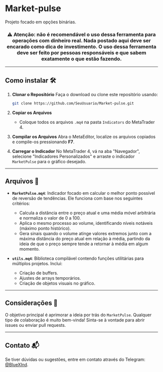 # Market-pulse
Projeto focado em opções binárias.

<div align="center"> 
	<h3>
		⚠️ Atenção: não é recomendável o uso dessa ferramenta para operações com dinheiro real. Nada postado aqui deve ser encarado como dica de investimento. O uso dessa ferramenta deve ser feito por pessoas responsáveis e que sabem exatamente o que estão fazendo.
	</h3>
</div>

---

## Como instalar 🛠️

1. **Clonar o Repositório**
   Faça o download ou clone este repositório usando:
   ```bash
   git clone https://github.com/SeuUsuario/Market-pulse.git
   ```

2. **Copiar os Arquivos**
   - Coloque todos os arquivos `.mq4` na pasta `Indicators` do MetaTrader 4.

3. **Compilar os Arquivos**
   Abra o MetaEditor, localize os arquivos copiados e compile-os pressionando **F7**.

4. **Carregar o Indicador**
   No MetaTrader 4, vá na aba "Navegador", selecione "Indicadores Personalizados" e arraste o indicador `MarketPulse` para o gráfico desejado.

---

## Arquivos 📂

- **`MarketPulse.mq4`**: 
  Indicador focado em calcular o melhor ponto possível de reversão de tendências. Ele funciona com base nos seguintes critérios:
  - Calcula a distância entre o preço atual e uma média móvel arbitrária e normaliza o valor de 0 a 100.
  - Aplica o mesmo processo ao volume, identificando níveis notáveis (máximo ponto histórico).
  - Gera sinais quando o volume atinge valores extremos junto com a máxima distância do preço atual em relação à média, partindo da ideia de que o preço sempre tende a retornar à média em algum momento.

- **`utils.mq4`**: 
  Biblioteca compilável contendo funções utilitárias para múltiplos projetos. Inclui:
  - Criação de buffers.
  - Ajustes de arrays temporários.
  - Criação de objetos visuais no gráfico.

---

## Considerações 🤔

O objetivo principal é aprimorar a ideia por trás do `MarketPulse`. Qualquer tipo de colaboração é muito bem-vinda! Sinta-se à vontade para abrir issues ou enviar pull requests.

---

## Contato 📬

Se tiver dúvidas ou sugestões, entre em contato através do Telegram: [@BlueXInd](https://t.me/BlueXInd).


